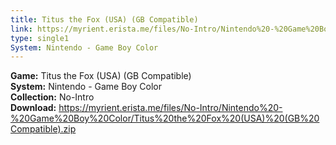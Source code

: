 ```yaml
---
title: Titus the Fox (USA) (GB Compatible)
link: https://myrient.erista.me/files/No-Intro/Nintendo%20-%20Game%20Boy%20Color/Titus%20the%20Fox%20(USA)%20(GB%20Compatible).zip
type: single1
System: Nintendo - Game Boy Color
---
```

<b>Game:</b> Titus the Fox (USA) (GB Compatible)<br>
<b>System:</b> Nintendo - Game Boy Color<br>
<b>Collection:</b> No-Intro<br>
<b>Download:</b> https://myrient.erista.me/files/No-Intro/Nintendo%20-%20Game%20Boy%20Color/Titus%20the%20Fox%20(USA)%20(GB%20Compatible).zip